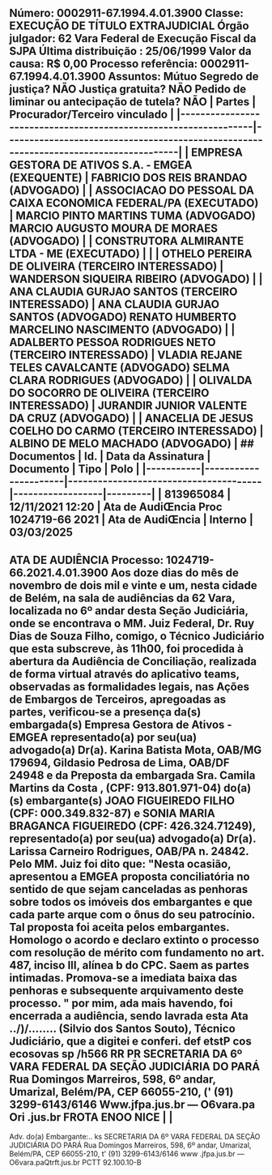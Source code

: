 ## Número: 0002911-67.1994.4.01.3900 Classe: EXECUÇÃO DE TÍTULO EXTRAJUDICIAL Órgão julgador: 62 Vara Federal de Execução Fiscal da SJPA Última distribuição : 25/06/1999 Valor da causa: R$ 0,00 Processo referência: 0002911-67.1994.4.01.3900 Assuntos: Mútuo Segredo de justiça? NÃO Justiça gratuita? NÃO Pedido de liminar ou antecipação de tutela? NÃO | Partes | Procurador/Terceiro vinculado | |-----------------------------------------------------------------|--------------------------------------------------------------------------------------| | EMPRESA GESTORA DE ATIVOS S.A. - EMGEA (EXEQUENTE) | FABRICIO DOS REIS BRANDAO (ADVOGADO) | | ASSOCIACAO DO PESSOAL DA CAIXA ECONOMICA FEDERAL/PA (EXECUTADO) | MARCIO PINTO MARTINS TUMA (ADVOGADO) MARCIO AUGUSTO MOURA DE MORAES (ADVOGADO) | | CONSTRUTORA ALMIRANTE LTDA - ME (EXECUTADO) | | | OTHELO PEREIRA DE OLIVEIRA (TERCEIRO INTERESSADO) | WANDERSON SIQUEIRA RIBEIRO (ADVOGADO) | | ANA CLAUDIA GURJAO SANTOS (TERCEIRO INTERESSADO) | ANA CLAUDIA GURJAO SANTOS (ADVOGADO) RENATO HUMBERTO MARCELINO NASCIMENTO (ADVOGADO) | | ADALBERTO PESSOA RODRIGUES NETO (TERCEIRO INTERESSADO) | VLADIA REJANE TELES CAVALCANTE (ADVOGADO) SELMA CLARA RODRIGUES (ADVOGADO) | | OLIVALDA DO SOCORRO DE OLIVEIRA (TERCEIRO INTERESSADO) | JURANDIR JUNIOR VALENTE DA CRUZ (ADVOGADO) | | ANACELIA DE JESUS COELHO DO CARMO (TERCEIRO INTERESSADO) | ALBINO DE MELO MACHADO (ADVOGADO) | ## Documentos | Id. | Data da Assinatura | Documento | Tipo | Polo | |-----------|----------------------|---------------------------------------|------------------|---------| | 813965084 | 12/11/2021 12:20 | Ata de AudiŒncia Proc 1024719-66 2021 | Ata de AudiŒncia | Interno | 03/03/2025

## ATA DE AUDIÊNCIA Processo: 1024719-66.2021.4.01.3900 Aos doze dias do mês de novembro de dois mil e vinte e um, nesta cidade de Belém, na sala de audiências da 62 Vara, localizada no 6º andar desta Seção Judiciária, onde se encontrava o MM. Juiz Federal, Dr. Ruy Dias de Souza Filho, comigo, o Técnico Judiciário que esta subscreve, às 11h00, foi procedida à abertura da Audiência de Conciliação, realizada de forma virtual através do aplicativo teams, observadas as formalidades legais, nas Ações de Embargos de Terceiros, apregoadas as partes, verificou-se a presença da(s) embargada(s) Empresa Gestora de Ativos -EMGEA representado(a) por seu(ua) advogado(a) Dr(a). Karina Batista Mota, OAB/MG 179694, Gildasio Pedrosa de Lima, OAB/DF 24948 e da Preposta da embargada Sra. Camila Martins da Costa , (CPF: 913.801.971-04) do(a)(s) embargante(s) JOAO FIGUEIREDO FILHO (CPF: 000.349.832-87) e SONIA MARIA BRAGANCA FIGUEIREDO (CPF: 426.324.71249), representado(a) por seu(ua) advogado(a) Dr(a). Larissa Carneiro Rodrigues, OAB/PA n. 24842. Pelo MM. Juiz foi dito que: "Nesta ocasião, apresentou a EMGEA proposta conciliatória no sentido de que sejam canceladas as penhoras sobre todos os imóveis dos embargantes e que cada parte arque com o ônus do seu patrocínio. Tal proposta foi aceita pelos embargantes. Homologo o acordo e declaro extinto o processo com resolução de mérito com fundamento no art. 487, inciso III, alínea b do CPC. Saem as partes intimadas. Promova-se a imediata baixa das penhoras e subsequente arquivamento deste processo. " por mim, ada mais havendo, foi encerrada a audiência, sendo lavrada esta Ata ../)/........ (Silvio dos Santos Souto), Técnico Judiciário, que a digitei e conferi. def etstP cos ecosovas sp /h566 RR PR SECRETARIA DA 6º VARA FEDERAL DA SEÇÃO JUDICIÁRIA DO PARÁ Rua Domingos Marreiros, 598, 6º andar, Umarizal, Belém/PA, CEP 66055-210, (' (91) 3299-6143/6146 Www.jfpa.jus.br — O6vara.pa Ori .jus.br FROTA ENOO NICE | |

Adv. do(a) Embargante:.. ks SECRETARIA DA 6º VARA FEDERAL DA SEÇÃO JUDICIÁRIA DO PARÁ Rua Domingos Marreiros, 598, 6º andar, Umarizal, Belém/PA, CEP 66055-210, t' (91) 3299-6143/6146 www .jfpa.jus.br — O6vara.paQtrft.jus.br PCTT 92.100.10-B

